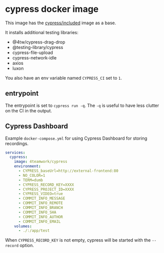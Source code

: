 # cypress docker image

This image has the [cypress/included](https://hub.docker.com/r/cypress/included) image as a base.

It installs additional testing libraries:
- @4tw/cypress-drag-drop
- @testing-library/cypress
- cypress-file-upload
- cypress-network-idle
- axios
- luxon

You also have an env variable named `CYPRESS_CI` set to `1`.

## entrypoint

The entrypoint is set to `cypress run -q`. The `-q` is useful to have less clutter on the CI in the output.


## Cypress Dashboard

Example `docker-compose.yml` for using Cypress Dashboard for storing
recordings.

```yml
services:
  cypress:
    image: 4teamwork/cypress
    environment:
      - CYPRESS_baseUrl=http://external-frontend:80
      - NO_COLOR=1
      - TERM=dumb
      - CYPRESS_RECORD_KEY=XXXX
      - CYPRESS_PROJECT_ID=XXXX
      - CYPRESS_VIDEO=true
      - COMMIT_INFO_MESSAGE
      - COMMIT_INFO_REMOTE
      - COMMIT_INFO_BRANCH
      - COMMIT_INFO_SHA
      - COMMIT_INFO_AUTHOR
      - COMMIT_INFO_EMAIL
    volumes:
      - ./:/app/test
```

When `CYPRESS_RECORD_KEY` is not empty, cypress will be started with the `--record` option.
